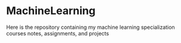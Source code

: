 # MachineLearning
Here is the repository containing my machine learning specialization courses notes, assignments, and projects
